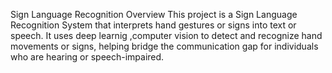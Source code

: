 Sign Language Recognition 
Overview
This project is a Sign Language Recognition System that interprets hand gestures or signs into text or speech. It uses deep learnig ,computer vision to detect and recognize hand movements or signs, helping bridge the communication gap for individuals who are hearing or speech-impaired.

